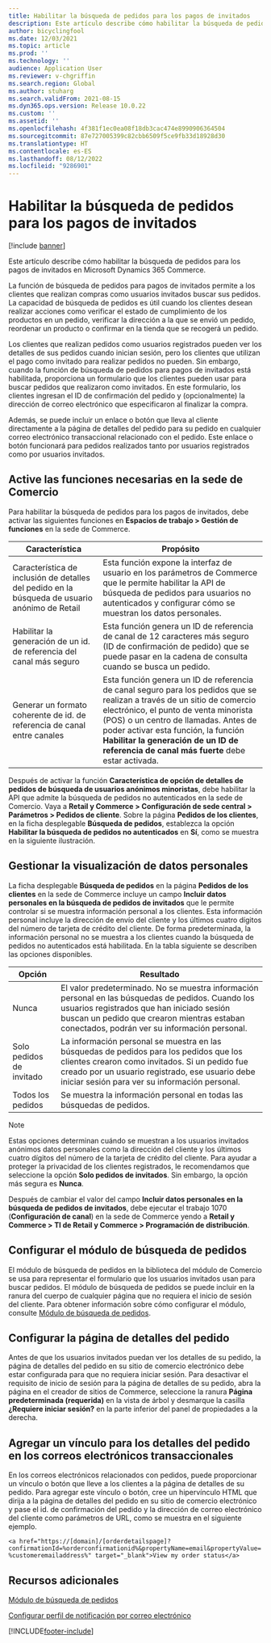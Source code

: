 ```yaml
---
title: Habilitar la búsqueda de pedidos para los pagos de invitados
description: Este artículo describe cómo habilitar la búsqueda de pedidos para los pagos de invitados en Microsoft Dynamics 365 Commerce.
author: bicyclingfool
ms.date: 12/03/2021
ms.topic: article
ms.prod: ''
ms.technology: ''
audience: Application User
ms.reviewer: v-chgriffin
ms.search.region: Global
ms.author: stuharg
ms.search.validFrom: 2021-08-15
ms.dyn365.ops.version: Release 10.0.22
ms.custom: ''
ms.assetid: ''
ms.openlocfilehash: 4f381f1ec0ea08f18db3cac474e8990906364504
ms.sourcegitcommit: 87e727005399c82cbb6509f5ce9fb33d18928d30
ms.translationtype: HT
ms.contentlocale: es-ES
ms.lasthandoff: 08/12/2022
ms.locfileid: "9286901"
---
```

# <a name="enable-order-lookup-for-guest-checkouts"></a>Habilitar la búsqueda de pedidos para los pagos de invitados

[!include [banner](includes/banner.md)]

Este artículo describe cómo habilitar la búsqueda de pedidos para los pagos de invitados en Microsoft Dynamics 365 Commerce.

La función de búsqueda de pedidos para pagos de invitados permite a los clientes que realizan compras como usuarios invitados buscar sus pedidos. La capacidad de búsqueda de pedidos es útil cuando los clientes desean realizar acciones como verificar el estado de cumplimiento de los productos en un pedido, verificar la dirección a la que se envió un pedido, reordenar un producto o confirmar en la tienda que se recogerá un pedido.

Los clientes que realizan pedidos como usuarios registrados pueden ver los detalles de sus pedidos cuando inician sesión, pero los clientes que utilizan el pago como invitado para realizar pedidos no pueden. Sin embargo, cuando la función de búsqueda de pedidos para pagos de invitados está habilitada, proporciona un formulario que los clientes pueden usar para buscar pedidos que realizaron como invitados. En este formulario, los clientes ingresan el ID de confirmación del pedido y (opcionalmente) la dirección de correo electrónico que especificaron al finalizar la compra.

Además, se puede incluir un enlace o botón que lleva al cliente directamente a la página de detalles del pedido para su pedido en cualquier correo electrónico transaccional relacionado con el pedido. Este enlace o botón funcionará para pedidos realizados tanto por usuarios registrados como por usuarios invitados.

## <a name="turn-on-necessary-features-in-commerce-headquarters"></a>Active las funciones necesarias en la sede de Comercio

Para habilitar la búsqueda de pedidos para los pagos de invitados, debe activar las siguientes funciones en **Espacios de trabajo \> Gestión de funciones** en la sede de Commerce.

| Característica | Propósito |
|---------|---------|
| Característica de inclusión de detalles del pedido en la búsqueda de usuario anónimo de Retail | Esta función expone la interfaz de usuario en los parámetros de Commerce que le permite habilitar la API de búsqueda de pedidos para usuarios no autenticados y configurar cómo se muestran los datos personales. |
| Habilitar la generación de un id. de referencia del canal más seguro | Esta función genera un ID de referencia de canal de 12 caracteres más seguro (ID de confirmación de pedido) que se puede pasar en la cadena de consulta cuando se busca un pedido. |
| Generar un formato coherente de id. de referencia de canal entre canales | Esta función genera un ID de referencia de canal seguro para los pedidos que se realizan a través de un sitio de comercio electrónico, el punto de venta minorista (POS) o un centro de llamadas. Antes de poder activar esta función, la función **Habilitar la generación de un ID de referencia de canal más fuerte** debe estar activada. |

Después de activar la función **Característica de opción de detalles de pedidos de búsqueda de usuarios anónimos minoristas**, debe habilitar la API que admite la búsqueda de pedidos no autenticados en la sede de Comercio. Vaya a **Retail y Commerce \> Configuración de sede central \> Parámetros \> Pedidos de cliente**. Sobre la página **Pedidos de los clientes**, en la ficha desplegable **Búsqueda de pedidos**, establezca la opción **Habilitar la búsqueda de pedidos no autenticados** en **Sí**, como se muestra en la siguiente ilustración.

## <a name="manage-the-display-of-personal-data"></a>Gestionar la visualización de datos personales

La ficha desplegable **Búsqueda de pedidos** en la página **Pedidos de los clientes** en la sede de Commerce incluye un campo **Incluir datos personales en la búsqueda de pedidos de invitados** que le permite controlar si se muestra información personal a los clientes. Esta información personal incluye la dirección de envío del cliente y los últimos cuatro dígitos del número de tarjeta de crédito del cliente. De forma predeterminada, la información personal no se muestra a los clientes cuando la búsqueda de pedidos no autenticados está habilitada. En la tabla siguiente se describen las opciones disponibles.

| Opción | Resultado |
|--------|--------|
| Nunca | El valor predeterminado. No se muestra información personal en las búsquedas de pedidos. Cuando los usuarios registrados que han iniciado sesión buscan un pedido que crearon mientras estaban conectados, podrán ver su información personal. |
| Solo pedidos de invitado | La información personal se muestra en las búsquedas de pedidos para los pedidos que los clientes crearon como invitados. Si un pedido fue creado por un usuario registrado, ese usuario debe iniciar sesión para ver su información personal. |
| Todos los pedidos | Se muestra la información personal en todas las búsquedas de pedidos. |

> [!NOTE]
> Estas opciones determinan cuándo se muestran a los usuarios invitados anónimos datos personales como la dirección del cliente y los últimos cuatro dígitos del número de la tarjeta de crédito del cliente. Para ayudar a proteger la privacidad de los clientes registrados, le recomendamos que seleccione la opción **Solo pedidos de invitados**. Sin embargo, la opción más segura es **Nunca**.

Después de cambiar el valor del campo **Incluir datos personales en la búsqueda de pedidos de invitados**, debe ejecutar el trabajo 1070 (**Configuración de canal**) en la sede de Commerce yendo a **Retail y Commerce \> TI de Retail y Commerce \> Programación de distribución**.

## <a name="configure-the-order-lookup-module"></a>Configurar el módulo de búsqueda de pedidos

El módulo de búsqueda de pedidos en la biblioteca del módulo de Comercio se usa para representar el formulario que los usuarios invitados usan para buscar pedidos. El módulo de búsqueda de pedidos se puede incluir en la ranura del cuerpo de cualquier página que no requiera el inicio de sesión del cliente. Para obtener información sobre cómo configurar el módulo, consulte [Módulo de búsqueda de pedidos](order-lookup-module.md).

## <a name="configure-the-order-details-page"></a>Configurar la página de detalles del pedido

Antes de que los usuarios invitados puedan ver los detalles de su pedido, la página de detalles del pedido en su sitio de comercio electrónico debe estar configurada para que no requiera iniciar sesión. Para desactivar el requisito de inicio de sesión para la página de detalles de su pedido, abra la página en el creador de sitios de Commerce, seleccione la ranura **Página predeterminada (requerida)** en la vista de árbol y desmarque la casilla **¿Requiere iniciar sesión?** en la parte inferior del panel de propiedades a la derecha.

## <a name="add-a-link-to-order-details-in-transactional-emails"></a>Agregar un vínculo para los detalles del pedido en los correos electrónicos transaccionales

En los correos electrónicos relacionados con pedidos, puede proporcionar un vínculo o botón que lleve a los clientes a la página de detalles de su pedido. Para agregar este vínculo o botón, cree un hipervínculo HTML que dirija a la página de detalles del pedido en su sitio de comercio electrónico y pase el id. de confirmación del pedido y la dirección de correo electrónico del cliente como parámetros de URL, como se muestra en el siguiente ejemplo.

`<a href="https://[domain]/[orderdetailspage]?confirmationId=%orderconfirmationid%&propertyName=email&propertyValue=%customeremailaddress%" target="_blank">View my order status</a>`

## <a name="additional-resources"></a>Recursos adicionales

[Módulo de búsqueda de pedidos](order-lookup-module.md)

[Configurar perfil de notificación por correo electrónico](email-notification-profiles.md)

[!INCLUDE[footer-include](../includes/footer-banner.md)]
